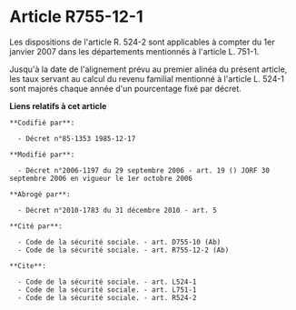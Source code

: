 # Article R755-12-1

Les dispositions de l'article R. 524-2 sont applicables à compter du 1er janvier 2007 dans les départements mentionnés à
l'article L. 751-1.

Jusqu'à la date de l'alignement prévu au premier alinéa du présent article, les taux servant au calcul du revenu familial
mentionné à l'article L. 524-1 sont majorés chaque année d'un pourcentage fixé par décret.

**Liens relatifs à cet article**

	**Codifié par**:

	  - Décret n°85-1353 1985-12-17

	**Modifié par**:

	  - Décret n°2006-1197 du 29 septembre 2006 - art. 19 () JORF 30 septembre 2006 en vigueur le 1er octobre 2006

	**Abrogé par**:

	  - Décret n°2010-1783 du 31 décembre 2010 - art. 5

	**Cité par**:

	  - Code de la sécurité sociale. - art. D755-10 (Ab)
	  - Code de la sécurité sociale. - art. R755-12-2 (Ab)

	**Cite**:

	  - Code de la sécurité sociale. - art. L524-1
	  - Code de la sécurité sociale. - art. L751-1
	  - Code de la sécurité sociale. - art. R524-2

